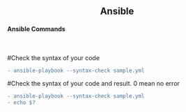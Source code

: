 <h2 align="center">Ansible</h2>
  
<h4 align="Left">Ansible Commands</h4><br />

#Check the syntax of your code

```diff
- ansible-playbook --syntax-check sample.yml
```

#Check the syntax of your code and result. 0 mean no error

```diff
- ansible-playbook --syntax-check sample.yml
- echo $?
```
